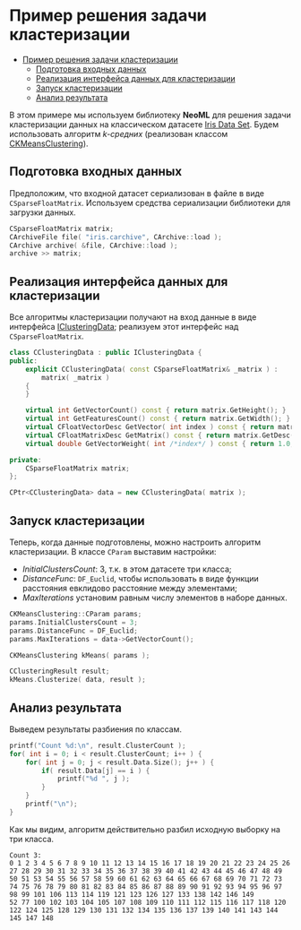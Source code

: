 # Пример решения задачи кластеризации

<!-- TOC -->

- [Пример решения задачи кластеризации](#пример-решения-задачи-кластеризации)
	- [Подготовка входных данных](#подготовка-входных-данных)
	- [Реализация интерфейса данных для кластеризации](#реализация-интерфейса-данных-для-кластеризации)
	- [Запуск кластеризации](#запуск-кластеризации)
	- [Анализ результата](#анализ-результата)

<!-- /TOC -->

В этом примере мы используем библиотеку **NeoML** для решения задачи кластеризации данных на классическом датасете [Iris Data Set](https://archive.ics.uci.edu/ml/datasets/iris). Будем использовать алгоритм *k-средних* (реализован классом [CKMeansClustering](../API/Clustering/kMeans.md)).

## Подготовка входных данных

Предположим, что входной датасет сериализован в файле в виде `CSparseFloatMatrix`. Используем средства сериализации библиотеки для загрузки данных.

```c++
CSparseFloatMatrix matrix;
CArchiveFile file( "iris.carchive", CArchive::load );
CArchive archive( &file, CArchive::load );
archive >> matrix;
```

## Реализация интерфейса данных для кластеризации

Все алгоритмы кластеризации получают на вход данные в виде интерфейса [IClusteringData](../API/Clustering/README.md); реализуем этот интерфейс над `CSparseFloatMatrix`.

```c++
class CClusteringData : public IClusteringData {
public:
	explicit CClusteringData( const CSparseFloatMatrix& _matrix ) :
		matrix( _matrix )
	{
	}

	virtual int GetVectorCount() const { return matrix.GetHeight(); }
	virtual int GetFeaturesCount() const { return matrix.GetWidth(); }
	virtual CFloatVectorDesc GetVector( int index ) const { return matrix.GetRow( index ); }
	virtual CFloatMatrixDesc GetMatrix() const { return matrix.GetDesc(); }
	virtual double GetVectorWeight( int /*index*/ ) const { return 1.0; }

private:
	CSparseFloatMatrix matrix;
};

CPtr<CClusteringData> data = new CClusteringData( matrix );
```

## Запуск кластеризации

Теперь, когда данные подготовлены, можно настроить алгоритм кластеризации. В классе `CParam` выставим настройки:

- *InitialClustersCount*: 3, т.к. в этом датасете три класса;
- *DistanceFunc*: `DF_Euclid`, чтобы использовать в виде функции расстояния евклидово расстояние между элементами;
- *MaxIterations* установим равным числу элементов в наборе данных.

```c++
CKMeansClustering::CParam params;
params.InitialClustersCount = 3;
params.DistanceFunc = DF_Euclid;	
params.MaxIterations = data->GetVectorCount();

CKMeansClustering kMeans( params );

CClusteringResult result;
kMeans.Clusterize( data, result );
```

## Анализ результата

Выведем результаты разбиения по классам.

```c++
printf("Count %d:\n", result.ClusterCount );
for( int i = 0; i < result.ClusterCount; i++ ) {
	for( int j = 0; j < result.Data.Size(); j++ ) {
		if( result.Data[j] == i ) {
			printf("%d ", j );
		}
	}
	printf("\n");
}
```

Как мы видим, алгоритм действительно разбил исходную выборку на три класса.

```
Count 3:
0 1 2 3 4 5 6 7 8 9 10 11 12 13 14 15 16 17 18 19 20 21 22 23 24 25 26 27 28 29 30 31 32 33 34 35 36 37 38 39 40 41 42 43 44 45 46 47 48 49
50 51 53 54 55 56 57 58 59 60 61 62 63 64 65 66 67 68 69 70 71 72 73 74 75 76 78 79 80 81 82 83 84 85 86 87 88 89 90 91 92 93 94 95 96 97 98 99 101 106 113 114 119 121 123 126 127 133 138 142 146 149
52 77 100 102 103 104 105 107 108 109 110 111 112 115 116 117 118 120 122 124 125 128 129 130 131 132 134 135 136 137 139 140 141 143 144 145 147 148
```
